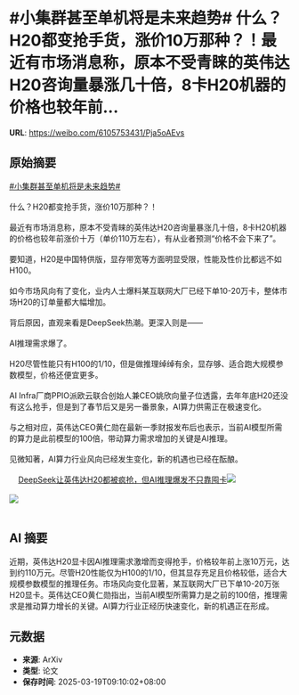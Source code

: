 # #小集群甚至单机将是未来趋势# 什么？H20都变抢手货，涨价10万那种？！最近有市场消息称，原本不受青睐的英伟达H20咨询量暴涨几十倍，8卡H20机器的价格也较年前...

**URL**: https://weibo.com/6105753431/Pja5oAEvs

## 原始摘要

<a href="https://m.weibo.cn/search?containerid=231522type%3D1%26t%3D10%26q%3D%23%E5%B0%8F%E9%9B%86%E7%BE%A4%E7%94%9A%E8%87%B3%E5%8D%95%E6%9C%BA%E5%B0%86%E6%98%AF%E6%9C%AA%E6%9D%A5%E8%B6%8B%E5%8A%BF%23&amp;extparam=%23%E5%B0%8F%E9%9B%86%E7%BE%A4%E7%94%9A%E8%87%B3%E5%8D%95%E6%9C%BA%E5%B0%86%E6%98%AF%E6%9C%AA%E6%9D%A5%E8%B6%8B%E5%8A%BF%23" data-hide=""><span class="surl-text">#小集群甚至单机将是未来趋势#</span></a> <br><br>什么？H20都变抢手货，涨价10万那种？！<br><br>最近有市场消息称，原本不受青睐的英伟达H20咨询量暴涨几十倍，8卡H20机器的价格也较年前涨价十万（单价110万左右），有从业者预测“价格不会下来了”。<br><br>要知道，H20是中国特供版，显存带宽等方面明显受限，性能及性价比都远不如H100。<br><br>如今市场风向有了变化，业内人士爆料某互联网大厂已经下单10-20万卡，整体市场H20的订单量都大幅增加。<br><br>背后原因，直观来看是DeepSeek热潮。更深入则是——<br><br>AI推理需求爆了。<br><br>H20尽管性能只有H100的1/10，但是做推理绰绰有余，显存够、适合跑大规模参数模型，价格还便宜更多。<br><br>AI Infra厂商PPIO派欧云联合创始人兼CEO姚欣向量子位透露，去年年底H20还没有这么抢手，但是到了春节后又是另一番景象，AI算力供需正在极速变化。<br><br>与之相对应，英伟达CEO黄仁勋在最新一季财报发布后也表示，当前AI模型所需的算力是此前模型的100倍，带动算力需求增加的关键是AI推理。<br><br>见微知著，AI算力行业风向已经发生变化，新的机遇也已经在酝酿。<br><br><a href="https://weibo.cn/sinaurl?u=https%3A%2F%2Fmp.weixin.qq.com%2Fs%2FWRF1SqubQtC-alqnzNgueA" data-hide=""><span class="url-icon"><img style="width: 1rem;height: 1rem" src="https://h5.sinaimg.cn/upload/2015/09/25/3/timeline_card_small_web_default.png" referrerpolicy="no-referrer"></span><span class="surl-text">DeepSeek让英伟达H20都被疯抢，但AI推理爆发不只靠囤卡</span></a><img style="" src="https://tvax3.sinaimg.cn/large/006Fd7o3ly1hzlh5huxtvj30oy0a7136.jpg" referrerpolicy="no-referrer"><br><br><img style="" src="https://tvax1.sinaimg.cn/large/006Fd7o3ly1hzlh5mv67uj30xg0qg162.jpg" referrerpolicy="no-referrer"><br><br>

## AI 摘要

近期，英伟达H20显卡因AI推理需求激增而变得抢手，价格较年前上涨10万元，达到约110万元。尽管H20性能仅为H100的1/10，但其显存充足且价格较低，适合大规模参数模型的推理任务。市场风向变化显著，某互联网大厂已下单10-20万张H20显卡。英伟达CEO黄仁勋指出，当前AI模型所需算力是之前的100倍，推理需求是推动算力增长的关键。AI算力行业正经历快速变化，新的机遇正在形成。

## 元数据

- **来源**: ArXiv
- **类型**: 论文
- **保存时间**: 2025-03-19T09:10:02+08:00
